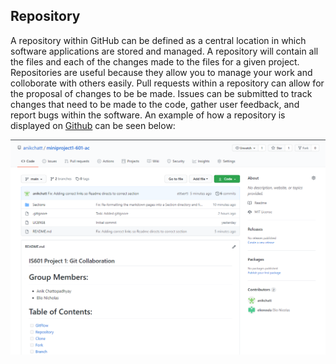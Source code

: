 ## Repository 
 
A repository within GitHub can be defined as a central location in which software applications are stored and managed. A repository will contain all the files and each of the changes made to the files for a given project. Repositories are useful because they allow you to manage your work and colloborate with others easily. Pull requests within a repository can allow for the proposal of changes to be be made. Issues can be submitted to track changes that need to be made to the code, gather user feedback, and report bugs within the software.  An example of how a repository is displayed on [Github](https://github.com/) can be seen below: 

![Example Repository](/images/repo.PNG)
